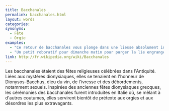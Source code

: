```yaml
---
title: Bacchanales
permalink: bacchanales.html
layout: words
categories:
synonyms:
  - Fête
  - Orgie
examples:
  - "Ce retour de bacchanales vous plonge dans une liesse absolument inénarrable."
  - "Un petit roboratif pour dimanche matin pour purger la lie engrangée au cours de quelque bacchanale dionysiaque !"
link: http://fr.wikipedia.org/wiki/Bacchanales
---
```


Les bacchanales étaient des fêtes religieuses célébrées dans l'Antiquité. Liées aux mystères dionysiaques, elles se tenaient en l'honneur de Dionysos-Bacchus, dieu du vin, de l'ivresse et des débordements, notamment sexuels. Inspirées des anciennes fêtes dionysiaques grecques, les cérémonies des bacchanales furent introduites en Italie où, se mêlant à d'autres coutumes, elles servirent bientôt de prétexte aux orgies et aux désordres les plus extravagants.

